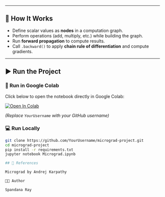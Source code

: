 
---

## 📘 How It Works
- Define scalar values as **nodes** in a computation graph.  
- Perform operations (add, multiply, etc.) while building the graph.  
- Run **forward propagation** to compute results.  
- Call `.backward()` to apply **chain rule of differentiation** and compute gradients.  

---

## ▶️ Run the Project

### 🔗 Run in Google Colab
Click below to open the notebook directly in Google Colab:  

[![Open In Colab](https://colab.research.google.com/assets/colab-badge.svg)](https://colab.research.google.com/github/YourUsername/micrograd-project/blob/main/Micrograd.ipynb)

*(Replace `YourUsername` with your GitHub username)*

### 💻 Run Locally
```bash
git clone https://github.com/YourUsername/micrograd-project.git
cd micrograd-project
pip install -r requirements.txt
jupyter notebook Micrograd.ipynb

## 📖 References

Micrograd by Andrej Karpathy

👩‍💻 Author

Spandana Ray
